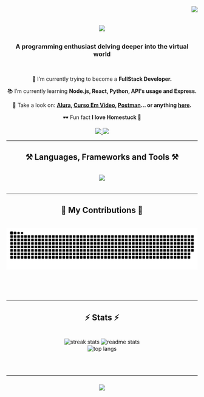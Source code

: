 <img align="right" src="https://visitor-badge.laobi.icu/badge?page_id=0Dev-Yan0.0Dev-Yan0" />

<h1 align="center">
    <img src="https://readme-typing-svg.herokuapp.com/?font=Righteous&size=35&center=true&vCenter=true&width=600&height=70&duration=4000&lines=Learning+💻;+Studying+🖥️;" />
</h1>

<h3 align="center">A programming enthusiast delving deeper into the virtual world</h3>

<br/>

<div align="center">
 
 🧠 I’m currently trying to become a **FullStack Developer.**
 
 📚 I’m currently learning **Node.js, React, Python, API's usage and Express.**

 👀 Take a look on: **[Alura](https://www.alura.com.br), [Curso Em Vídeo](https://www.cursoemvideo.com), [Postman](https://www.postman.com)... or anything [here](https://techguide.sh).**

 🕶️ Fun fact **I love Homestuck 🧡**
 
 </div>
 
<div align="center"> 
  <a href="mailto:caixapostalye@gmail.com">
    <img src="https://img.shields.io/badge/Gmail-333333?style=for-the-badge&logo=gmail&logoColor=red" />
  </a>
    <!--   <a href="https://0Dev-Yan0.github.io" target="_blank">
     <img src="https://img.shields.io/badge/Portfolio-FF5722?style=for-the-badge&logo=todoist&logoColor=white" target="_blank" />  sqlite, safari, google-chrome are other good icon options
  </a> -->
  <a href="https://linkedin.com/in/yan3" target="_blank">
    <img src="https://img.shields.io/badge/LinkedIn-0077B5?style=for-the-badge&logo=linkedin&logoColor=white" target="_blank" />
  </a>
</div>

 <hr/>
 
<h2 align="center">⚒️ Languages, Frameworks and Tools ⚒️</h2>
<br/>
<div align="center">
    <img src="https://skillicons.dev/icons?i=react,html,css,vscode,github,git,postman,nodejs,py,javascript,express,discord,bots,jquery,linkedin&perline=8&theme=dark" />
</div>

<br/>
<hr/>

<div align="center">
  <h2>🐍 My Contributions 🐍</h2>
  <br>
  <img alt="snake eating my contributions" src="https://raw.githubusercontent.com/0Dev-Yan0/0Dev-Yan0/output/github-contribution-grid-snake.svg" />
  
  <br/><br/><br/>
</div>

<hr/>

<h2 align="center">⚡ Stats ⚡</h2>
<br>
<div align=center>
  <img width=390 src="https://streak-stats.demolab.com/?user=0Dev-Yan0&count_private=true&theme=react&border_radius=10" alt="streak stats"/>
  <img width=390 src="https://github-readme-stats-0Dev-Yan0.vercel.app/api?username=0Dev-Yan0&count_private=true&show_icons=true&theme=react&rank_icon=github&border_radius=10" alt="readme stats" />
  <br/>
  <img width=325 align="center" src="https://github-readme-stats-0Dev-Yan0.vercel.app/api/top-langs/?username=0Dev-Yan0&hide=HTML&langs_count=8&layout=compact&theme=react&border_radius=10&size_weight=0.5&count_weight=0.5&exclude_repo=github-readme-stats" alt="top langs" />
</div>

<br/><br/>
<hr/>

<h3 align="center">
    <img src="https://readme-typing-svg.herokuapp.com/?font=Righteous&size=25&center=true&vCenter=true&width=500&height=70&duration=4000&lines=Thanks+fr+visiting!+✌️;+Shoot+me+a+message+on+Linkedin!;I'm+always+down+to+collab+:)">
</h3>

<br/>

